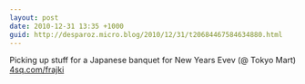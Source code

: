```yaml
---
layout: post
date: 2010-12-31 13:35 +1000
guid: http://desparoz.micro.blog/2010/12/31/t20684467584634880.html
---
```

Picking up stuff for a Japanese banquet for New Years Evev (@ Tokyo Mart) [4sq.com/frajki](http://4sq.com/frajki)
